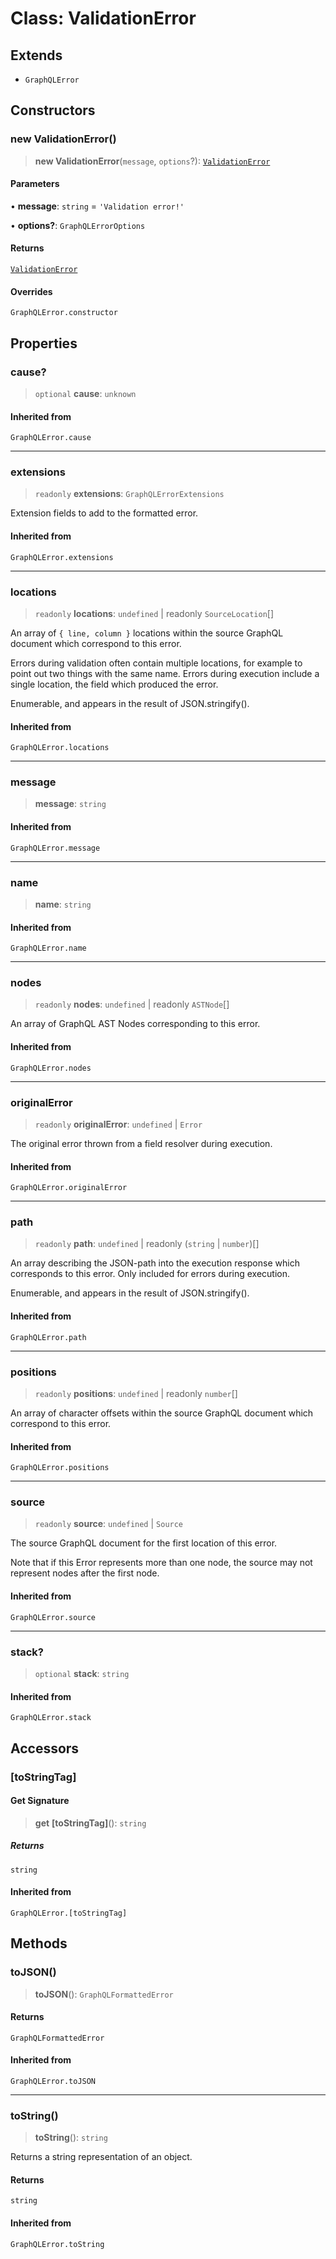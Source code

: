 # Class: ValidationError

## Extends

- `GraphQLError`

## Constructors

### new ValidationError()

> **new ValidationError**(`message`, `options`?): [`ValidationError`](ValidationError.md)

#### Parameters

• **message**: `string` = `'Validation error!'`

• **options?**: `GraphQLErrorOptions`

#### Returns

[`ValidationError`](ValidationError.md)

#### Overrides

`GraphQLError.constructor`

## Properties

### cause?

> `optional` **cause**: `unknown`

#### Inherited from

`GraphQLError.cause`

***

### extensions

> `readonly` **extensions**: `GraphQLErrorExtensions`

Extension fields to add to the formatted error.

#### Inherited from

`GraphQLError.extensions`

***

### locations

> `readonly` **locations**: `undefined` \| readonly `SourceLocation`[]

An array of `{ line, column }` locations within the source GraphQL document
which correspond to this error.

Errors during validation often contain multiple locations, for example to
point out two things with the same name. Errors during execution include a
single location, the field which produced the error.

Enumerable, and appears in the result of JSON.stringify().

#### Inherited from

`GraphQLError.locations`

***

### message

> **message**: `string`

#### Inherited from

`GraphQLError.message`

***

### name

> **name**: `string`

#### Inherited from

`GraphQLError.name`

***

### nodes

> `readonly` **nodes**: `undefined` \| readonly `ASTNode`[]

An array of GraphQL AST Nodes corresponding to this error.

#### Inherited from

`GraphQLError.nodes`

***

### originalError

> `readonly` **originalError**: `undefined` \| `Error`

The original error thrown from a field resolver during execution.

#### Inherited from

`GraphQLError.originalError`

***

### path

> `readonly` **path**: `undefined` \| readonly (`string` \| `number`)[]

An array describing the JSON-path into the execution response which
corresponds to this error. Only included for errors during execution.

Enumerable, and appears in the result of JSON.stringify().

#### Inherited from

`GraphQLError.path`

***

### positions

> `readonly` **positions**: `undefined` \| readonly `number`[]

An array of character offsets within the source GraphQL document
which correspond to this error.

#### Inherited from

`GraphQLError.positions`

***

### source

> `readonly` **source**: `undefined` \| `Source`

The source GraphQL document for the first location of this error.

Note that if this Error represents more than one node, the source may not
represent nodes after the first node.

#### Inherited from

`GraphQLError.source`

***

### stack?

> `optional` **stack**: `string`

#### Inherited from

`GraphQLError.stack`

## Accessors

### \[toStringTag\]

#### Get Signature

> **get** **\[toStringTag\]**(): `string`

##### Returns

`string`

#### Inherited from

`GraphQLError.[toStringTag]`

## Methods

### toJSON()

> **toJSON**(): `GraphQLFormattedError`

#### Returns

`GraphQLFormattedError`

#### Inherited from

`GraphQLError.toJSON`

***

### toString()

> **toString**(): `string`

Returns a string representation of an object.

#### Returns

`string`

#### Inherited from

`GraphQLError.toString`
